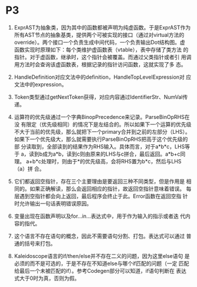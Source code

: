 P3
===

1. ExprAST为抽象类，因为其中的函数都被声明为纯虚函数。于是ExprAST作为
   所有AST节点的抽象基类，提供两个可被实现的接口（通过对virtual方法的
   override）。两个接口一个负责生成中间代码，一个负责输出Dot结构图。虚
   函数实现时原理如下：每个类维护虚函数表（vtable），表中存储了类方法
   的指针。对于虚函数，继承时，这个指针会被覆盖。而通过父类指针或者引
   用调用方法时会查询该虚函数表，根据记录的指针访问函数，这就实现了多
   态。
   
2. HandleDefinition对应文法中的definition，HandleTopLevelExpression对
   应文法中的expression。

3. Token类型通过getNextToken获得，对应内容通过IdentifierStr、NumVal传
   递。

4. 运算符的优先级通过一个字典BinopPrecedence来记录。ParseBinOpRHS在没
   有限定（优先级相同）的情况下是左结合的。所以如果下一个运算的优先级
   不大于当前的优先级，那么就把下一个primary合并到之前的左部分（LHS）。
   如果下一个优先级大，那么就需要执行ParseBinOpRHS把高于这个优先级的部
   分读取到，全部读到的结果作为RHS输入。具体而言，对于a\*b\*c，LHS等于
   a，读到b成为a\*b，读到c则由原来的LHS与c拼合，最后返回。a\*b+c同理。
   a+b\*c处理时，则由于\*的优先级高，会将RHS置为b\*c，然后与LHS（a）拼
   合。

5. 它们都返回空指针，存在三个主要理由是要返回三种不同类型，但是作用是
   相同的。如果正确解读，那么会返回相应的指针，故返回空指针意味着错误。
   每层遇到空指针都会向上返回，最后程序会终止于此。Error函数在返回空指
   针时允许输出一句话表明错误原因。

6. 变量出现在函数声明以及for...in...表达式中，用于作为输入的指示或者迭
   代内容的指代。

7. 这个语言不存在语句的概念，因此不需要语句分割、打包。表达式可以通过
   普通的括号来打包。

8. Kaleidoscope语言的if/then/else并不存在二义的问题，因为这里else语句
   是必须的而不是可选的，于是不存在不知道else与哪个if匹配的问题（一定
   匹配给最后一个未被匹配的if）。参考Codegen部分可以知道，if语句判断在
   表达式大于0时为真，否则为假。
